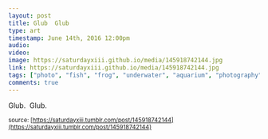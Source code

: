 ```yaml
---
layout: post
title: Glub  Glub
type: art
timestamp: June 14th, 2016 12:00pm
audio: 
video: 
image: https://saturdayxiii.github.io/media/145918742144.jpg
link: https://saturdayxiii.github.io/media/145918742144.jpg
tags: ["photo", "fish", "frog", "underwater", "aquarium", "photography", "art"]
comments: true
---
```

Glub.  Glub.
 
  
<small>source: [https://saturdayxiii.tumblr.com/post/145918742144](https://saturdayxiii.tumblr.com/post/145918742144)</small>